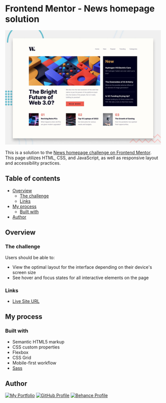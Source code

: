 # Frontend Mentor - News homepage solution

![Preview of the News homepage](./design/desktop-preview.jpg)

This is a solution to the [News homepage challenge on Frontend Mentor](https://www.frontendmentor.io/challenges/news-homepage-H6SWTa1MFl). This page utilizes HTML, CSS, and JavaScript, as well as responsive layout and accessibility practices.

## Table of contents

-   [Overview](#overview)
    -   [The challenge](#the-challenge)
    -   [Links](#links)
-   [My process](#my-process)
    -   [Built with](#built-with)
-   [Author](#author)

## Overview

### The challenge

Users should be able to:

-   View the optimal layout for the interface depending on their device's screen size
-   See hover and focus states for all interactive elements on the page

### Links

-   [Live Site URL](https://cagloria.github.io/news-homepage/)

## My process

### Built with

-   Semantic HTML5 markup
-   CSS custom properties
-   Flexbox
-   CSS Grid
-   Mobile-first workflow
-   [Sass](https://sass-lang.com/)

## Author

[![My Portfolio](https://img.shields.io/badge/My_Portfolio-2a2c36?style=for-the-badge)](https://www.cagloria.com/)
[![GitHub Profile](https://img.shields.io/badge/GitHub_Profile-181717?style=for-the-badge&logo=github)](https://github.com/cagloria)
[![Behance Profile](https://img.shields.io/badge/Behance_Profile-1769FF?style=for-the-badge)](https://www.behance.net/cagloria)
